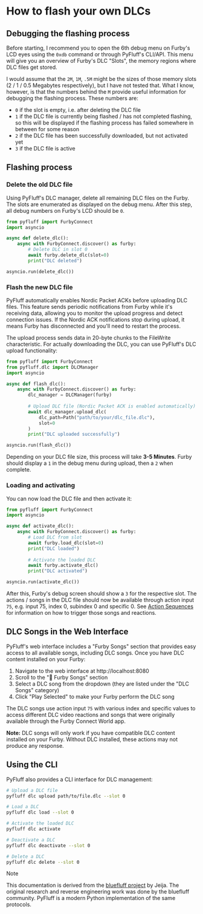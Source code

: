 # How to flash your own DLCs

## Debugging the flashing process
Before starting, I recommend you to open the 6th debug menu on Furby's LCD eyes using the `0xdb` command or through PyFluff's CLI/API. This menu will give you an overview of Furby's DLC "Slots", the memory regions where DLC files get stored.

I would assume that the `2M`, `1M`, `.5M` might be the sizes of those memory slots (2 / 1 / 0.5 Megabytes respectively), but I have not tested that. What I know, however, is that the numbers behind the `M` provide useful information for debugging the flashing process. These numbers are:
* `0` if the slot is empty, i.e. after deleting the DLC file
* `1` if the DLC file is currently being flashed / has not completed flashing, so this will be displayed if the flashing process has failed somewhere in between for some reason
* `2` if the DLC file has been successfully downloaded, but not activated yet
* `3` if the DLC file is active

## Flashing process

### Delete the old DLC file
Using PyFluff's DLC manager, delete all remaining DLC files on the Furby. The slots are enumerated as displayed on the debug menu. After this step, all debug numbers on Furby's LCD should be `0`.

```python
from pyfluff import FurbyConnect
import asyncio

async def delete_dlc():
    async with FurbyConnect.discover() as furby:
        # Delete DLC in slot 0
        await furby.delete_dlc(slot=0)
        print("DLC deleted")

asyncio.run(delete_dlc())
```

### Flash the new DLC file
PyFluff automatically enables Nordic Packet ACKs before uploading DLC files. This feature sends periodic notifications from Furby while it's receiving data, allowing you to monitor the upload progress and detect connection issues. If the Nordic ACK notifications stop during upload, it means Furby has disconnected and you'll need to restart the process.

The upload process sends data in 20-byte chunks to the FileWrite characteristic. For actually downloading the DLC, you can use PyFluff's DLC upload functionality:

```python
from pyfluff import FurbyConnect
from pyfluff.dlc import DLCManager
import asyncio

async def flash_dlc():
    async with FurbyConnect.discover() as furby:
        dlc_manager = DLCManager(furby)
        
        # Upload DLC file (Nordic Packet ACK is enabled automatically)
        await dlc_manager.upload_dlc(
            dlc_path=Path("path/to/your/dlc_file.dlc"),
            slot=0
        )
        print("DLC uploaded successfully")

asyncio.run(flash_dlc())
```

Depending on your DLC file size, this process will take **3-5 Minutes**. Furby should display a `1` in the debug menu during upload, then a `2` when complete.

### Loading and activating
You can now load the DLC file and then activate it:

```python
from pyfluff import FurbyConnect
import asyncio

async def activate_dlc():
    async with FurbyConnect.discover() as furby:
        # Load DLC from slot
        await furby.load_dlc(slot=0)
        print("DLC loaded")
        
        # Activate the loaded DLC
        await furby.activate_dlc()
        print("DLC activated")

asyncio.run(activate_dlc())
```

After this, Furby's debug screen should show a `3` for the respective slot. The actions / songs in the DLC file should now be available through action input `75`, e.g. input 75, index 0, subindex 0 and specific 0. See [Action Sequences](actions.md) for information on how to trigger those songs and reactions.

## DLC Songs in the Web Interface

PyFluff's web interface includes a "Furby Songs" section that provides easy access to all available songs, including DLC songs. Once you have DLC content installed on your Furby:

1. Navigate to the web interface at http://localhost:8080
2. Scroll to the "🎵 Furby Songs" section
3. Select a DLC song from the dropdown (they are listed under the "DLC Songs" category)
4. Click "Play Selected" to make your Furby perform the DLC song

The DLC songs use action input `75` with various index and specific values to access different DLC video reactions and songs that were originally available through the Furby Connect World app.

**Note:** DLC songs will only work if you have compatible DLC content installed on your Furby. Without DLC installed, these actions may not produce any response.

## Using the CLI

PyFluff also provides a CLI interface for DLC management:

```bash
# Upload a DLC file
pyfluff dlc upload path/to/file.dlc --slot 0

# Load a DLC
pyfluff dlc load --slot 0

# Activate the loaded DLC
pyfluff dlc activate

# Deactivate a DLC
pyfluff dlc deactivate --slot 0

# Delete a DLC
pyfluff dlc delete --slot 0
```

> [!NOTE]
> This documentation is derived from the [bluefluff project](https://github.com/Jeija/bluefluff) by Jeija. The original research and reverse engineering work was done by the bluefluff community. PyFluff is a modern Python implementation of the same protocols.